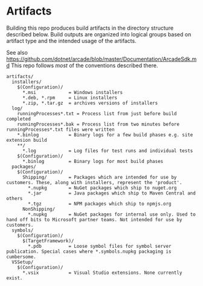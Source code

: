 Artifacts
=========

Building this repo produces build artifacts in the directory structure described below. Build outputs are organized into logical groups based on artifact type and the intended usage of the artifacts.

See also https://github.com/dotnet/arcade/blob/master/Documentation/ArcadeSdk.md This repo follows _most_ of the conventions described there.

```
artifacts/
  installers/
    $(Configuration)/
      *.msi            = Windows installers
      *.deb, *.rpm     = Linux installers
      *.zip, *.tar.gz  = archives versions of installers
  log/
    runningProcesses*.txt = Process list from just before build completed
    runningProcesses*.bak = Process list from two minutes before runningProcesses*.txt files were written
    *.binlog           = Binary logs for a few build phases e.g. site extension build
    **/
      *.log            = Log files for test runs and individual tests
    $(Configuration)/
      *.binlog         = Binary logs for most build phases
  packages/
    $(Configuration)/
      Shipping/        = Packages which are intended for use by customers. These, along with installers, represent the 'product'.
        *.nupkg        = NuGet packages which ship to nuget.org
        *.jar          = Java packages which ship to Maven Central and others
        *.tgz          = NPM packages which ship to npmjs.org
      NonShipping/
        *.nupkg        = NuGet packages for internal use only. Used to hand off bits to Microsoft partner teams. Not intended for use by customers.
  symbols/
    $(Configuration)/
      $(TargetFramework)/
        *.pdb          = Loose symbol files for symbol server publication. Special cases where *.symbols.nupkg packaging is cumbersome.
  VSSetup/
    $(Configuration)/
      *.vsix           = Visual Studio extensions. None currently exist.
```
